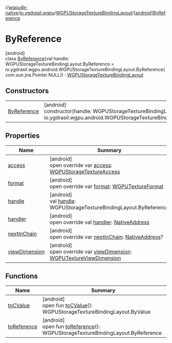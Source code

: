 //[wgpu4k-native](../../../../index.md)/[io.ygdrasil.wgpu](../../index.md)/[WGPUStorageTextureBindingLayout](../index.md)/[[android]ByReference](index.md)

# ByReference

[android]\
class [ByReference](index.md)(val handle: WGPUStorageTextureBindingLayout.ByReference = io.ygdrasil.wgpu.android.WGPUStorageTextureBindingLayout.ByReference(com.sun.jna.Pointer.NULL)) : [WGPUStorageTextureBindingLayout](../index.md)

## Constructors

| | |
|---|---|
| [ByReference](-by-reference.md) | [android]<br>constructor(handle: WGPUStorageTextureBindingLayout.ByReference = io.ygdrasil.wgpu.android.WGPUStorageTextureBindingLayout.ByReference(com.sun.jna.Pointer.NULL)) |

## Properties

| Name | Summary |
|---|---|
| [access](access.md) | [android]<br>open override var [access](access.md): [WGPUStorageTextureAccess](../../-w-g-p-u-storage-texture-access/index.md) |
| [format](format.md) | [android]<br>open override var [format](format.md): [WGPUTextureFormat](../../-w-g-p-u-texture-format/index.md) |
| [handle](handle.md) | [android]<br>val [handle](handle.md): WGPUStorageTextureBindingLayout.ByReference |
| [handler](handler.md) | [android]<br>open override val [handler](handler.md): [NativeAddress](../../../ffi/-native-address/index.md) |
| [nextInChain](next-in-chain.md) | [android]<br>open override var [nextInChain](next-in-chain.md): [NativeAddress](../../../ffi/-native-address/index.md)? |
| [viewDimension](view-dimension.md) | [android]<br>open override var [viewDimension](view-dimension.md): [WGPUTextureViewDimension](../../-w-g-p-u-texture-view-dimension/index.md) |

## Functions

| Name | Summary |
|---|---|
| [toCValue](../[android]to-c-value.md) | [android]<br>open fun [toCValue](../[android]to-c-value.md)(): WGPUStorageTextureBindingLayout.ByValue |
| [toReference](../to-reference.md) | [android]<br>open fun [toReference](../to-reference.md)(): WGPUStorageTextureBindingLayout.ByReference |